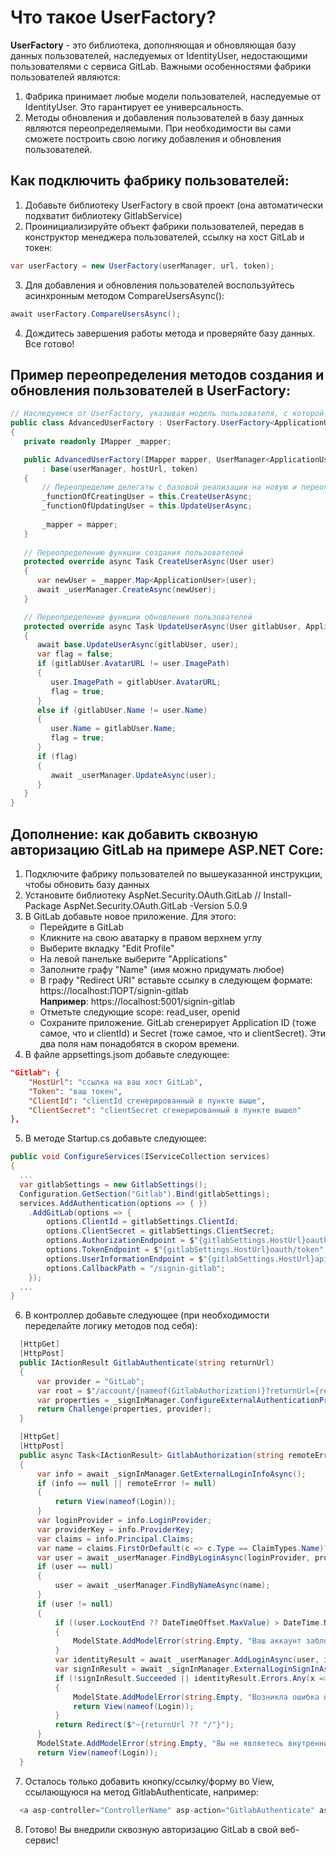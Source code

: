 # Что такое UserFactory?
<b>UserFactory</b> - это библиотека, дополняющая и обновляющая базу данных пользователей, наследуемых от IdentityUser, недостающими пользователями с сервиса GitLab. Важными особенностями фабрики пользователей являются:
1. Фабрика принимает любые модели пользователей, наследуемые от IdentityUser. Это гарантирует ее универсальность.
2. Методы обновления и добавления пользователей в базу данных являются переопределяемыми. При необходимости вы сами сможете построить свою логику добавления и обновления пользователей.

## Как подключить фабрику пользователей:
1. Добавьте библиотеку UserFactory в свой проект (она автоматически подхватит библиотеку GitlabService)
2. Проинициализируйте объект фабрики пользователей, передав в конструктор менеджера пользователей, ссылку на хост GitLab и токен: 
```C#
var userFactory = new UserFactory(userManager, url, token);
```
3. Для добавления и обновления пользователей воспользуйтесь асинхронным методом CompareUsersAsync():
```C#
await userFactory.CompareUsersAsync();
```
4. Дождитесь завершения работы метода и проверяйте базу данных. Все готово!

## Пример переопределения методов создания и обновления пользователей в UserFactory:
```C#
// Наследуемся от UserFactory, указывая модель пользователя, с которой работает наш сервис
public class AdvancedUserFactory : UserFactory.UserFactory<ApplicationUser>
{
   private readonly IMapper _mapper;

   public AdvancedUserFactory(IMapper mapper, UserManager<ApplicationUser> userManager, string hostUrl, string token) 
       : base(userManager, hostUrl, token)
   {
       // Переопределим делегаты с базовой реализации на новую и переопределенную
       _functionOfCreatingUser = this.CreateUserAsync;
       _functionOfUpdatingUser = this.UpdateUserAsync;
       
       _mapper = mapper;
   }
   
   // Переопределению функции создания пользователей
   protected override async Task CreateUserAsync(User user)
   {
      var newUser = _mapper.Map<ApplicationUser>(user);
      await _userManager.CreateAsync(newUser);
   }

   // Переопределение функции обновления пользователей
   protected override async Task UpdateUserAsync(User gitlabUser, ApplicationUser user)
   {
      await base.UpdateUserAsync(gitlabUser, user);
      var flag = false;
      if (gitlabUser.AvatarURL != user.ImagePath)
      {
         user.ImagePath = gitlabUser.AvatarURL;
         flag = true;
      }
      else if (gitlabUser.Name != user.Name)
      {
         user.Name = gitlabUser.Name;
         flag = true;
      }
      if (flag)
      {
         await _userManager.UpdateAsync(user);
      }
   }
}
```

## Дополнение: как добавить сквозную авторизацию GitLab на примере ASP.NET Core:
1. Подключите фабрику пользователей по вышеуказанной инструкции, чтобы обновить базу данных
2. Установите библиотеку AspNet.Security.OAuth.GitLab // Install-Package AspNet.Security.OAuth.GitLab -Version 5.0.9
3. В GitLab добавьте новое приложение. Для этого:
    * Перейдите в GitLab
    * Кликните на свою аватарку в правом верхнем углу
    * Выберите вкладку "Edit Profile"
    * На левой панельке выберите "Applications"
    * Заполните графу "Name" (имя можно придумать любое)
    * В графу "Redirect URI" вставьте ссылку в следующем формате:
     https://localhost:ПОРТ/signin-gitlab <br>
     <b>Например</b>: https://localhost:5001/signin-gitlab
    * Отметьте следующие scope: read_user, openid
    * Сохраните приложение. GitLab сгенерирует Application ID (тоже самое, что и clientId) и Secret (тоже самое, что и clientSecret). Эти два поля нам понадобятся в скором времени.
4. В файле appsettings.jsom добавьте следующее:
```json
"Gitlab": {
    "HostUrl": "ссылка на ваш хост GitLab",
    "Token": "ваш токен",
    "ClientId": "clientId сгенерированный в пункте выше",
    "ClientSecret": "clientSecret сгенерированный в пункте вышел"
},
```
5. В методе Startup.cs добавьте следующее:
```C#
public void ConfigureServices(IServiceCollection services)
{
  ...
  var gitlabSettings = new GitlabSettings();
  Configuration.GetSection("Gitlab").Bind(gitlabSettings);
  services.AddAuthentication(options => { })
    .AddGitLab(options => {
        options.ClientId = gitlabSettings.ClientId;
        options.ClientSecret = gitlabSettings.ClientSecret;
        options.AuthorizationEndpoint = $"{gitlabSettings.HostUrl}oauth/authorize";
        options.TokenEndpoint = $"{gitlabSettings.HostUrl}oauth/token";
        options.UserInformationEndpoint = $"{gitlabSettings.HostUrl}api/v4/user";
        options.CallbackPath = "/signin-gitlab";
    });
  ...
}
```
6. В контроллер добавьте следующее (при необходимости переделайте логику методов под себя):
```C#
  [HttpGet]
  [HttpPost]
  public IActionResult GitlabAuthenticate(string returnUrl)
  {
      var provider = "GitLab";
      var root = $"/account/{nameof(GitlabAuthorization)}?returnUrl={returnUrl ?? string.Empty}";
      var properties = _signInManager.ConfigureExternalAuthenticationProperties(provider, root);
      return Challenge(properties, provider);
  }

  [HttpGet]
  [HttpPost]
  public async Task<IActionResult> GitlabAuthorization(string remoteError, string returnUrl)
  {
      var info = await _signInManager.GetExternalLoginInfoAsync();
      if (info == null || remoteError != null)
      {
          return View(nameof(Login));
      }
      var loginProvider = info.LoginProvider;
      var providerKey = info.ProviderKey;
      var claims = info.Principal.Claims;
      var name = claims.FirstOrDefault(c => c.Type == ClaimTypes.Name)?.Value;
      var user = await _userManager.FindByLoginAsync(loginProvider, providerKey);
      if (user == null)
      {
          user = await _userManager.FindByNameAsync(name);
      }
      if (user != null)
      {
          if ((user.LockoutEnd ?? DateTimeOffset.MaxValue) > DateTime.Now)
          {
              ModelState.AddModelError(string.Empty, "Ваш аккаунт заблокирован");
          }
          var identityResult = await _userManager.AddLoginAsync(user, info);
          var signInResult = await _signInManager.ExternalLoginSignInAsync(loginProvider, providerKey, false);
          if (!signInResult.Succeeded || identityResult.Errors.Any(x => x.Code != "LoginAlreadyAssociated"))
          {
              ModelState.AddModelError(string.Empty, "Возникла ошибка на стороне GitLab");
              return View(nameof(Login));
          }
          return Redirect($"~{returnUrl ?? "/"}");
      }
      ModelState.AddModelError(string.Empty, "Вы не являетесь внутренним сотрудником компании");
      return View(nameof(Login));
  }
```
7. Осталось только добавить кнопку/ссылку/форму во View, ссылающуюся на метод GitlabAuthenticate, например:
```C#
  <a asp-controller="ControllerName" asp-action="GitlabAuthenticate" asp-route-returnUrl="@Context.Request.Path">
```
8. Готово! Вы внедрили сквозную авторизацию GitLab в свой веб-сервис!
